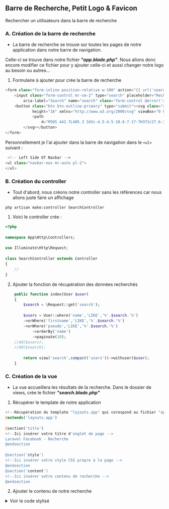 ## Barre de Recherche, Petit Logo & Favicon

Rechercher un utilisateurs dans la barre de recherche

### A. Création de la barre de recherche 

- La barre de recherche se trouve sur toutes les pages de notre application dans notre barre de navigation.

Celle-ci se trouve dans notre fichier _**"app.blade.php"**_. Nous allons donc encore modifier ce fichier pour y ajouter celle-ci et aussi changer notre logo au besoin ou autres...

1. Formulaire à ajouter pour crée la barre de recherche
```php
<form class="form-inline position-relative w-100" action="{{ url('search') }}" method="GET">
    <input class="form-control mr-sm-2" type="search" placeholder="Rechercher"
        aria-label="Search" name="search" class="form-control @error('search') is-invalid @enderror">
    <button class="btn btn-outline-primary" type="submit"><svg class="svg-search" width="16"
            height="16" xmlns="http://www.w3.org/2000/svg" viewBox="0 0 512 512">
            <path
                d="M505 442.7L405.3 343c-4.5-4.5-10.6-7-17-7H372c27.6-35.3 44-79.7 44-128C416 93.1 322.9 0 208 0S0 93.1 0 208s93.1 208 208 208c48.3 0 92.7-16.4 128-44v16.3c0 6.4 2.5 12.5 7 17l99.7 99.7c9.4 9.4 24.6 9.4 33.9 0l28.3-28.3c9.4-9.4 9.4-24.6.1-34zM208 336c-70.7 0-128-57.2-128-128 0-70.7 57.2-128 128-128 70.7 0 128 57.2 128 128 0 70.7-57.2 128-128 128z" />
        </svg></button>
</form>
```

Personnellement je l'ai ajouter dans la barre de navigation dans le `<ul>` suivant :
```php
 <!-- Left Side Of Navbar -->
<ul class="navbar-nav mr-auto pl-2">
</ul>
```
### B. Création du controller
-   Tout d'abord, nous créons notre controller sans les références car nous allons juste faire un affichage

```
php artisan make:controller SearchController
```

1. Voici le controller crée :
```php
<?php

namespace App\Http\Controllers;

use Illuminate\Http\Request;

class SearchController extends Controller
{
    //
}
```

2. Ajouter la fonction de récupération des données recherchés
```php
    public function index(User $user)
    {
        $search = \Request::get('search');  

        $users = User::where('name','LIKE','%'.$search.'%')
        ->orWhere('firstname','LIKE','%'.$search.'%')
        ->orWhere('pseudo','LIKE','%'.$search.'%')
            ->orderBy('name')
            ->paginate(10);
    //dd($users);
    //dd($search);

        return view('search',compact('users'))->withuser($user);
    }
```

### C. Création de la vue
- La vue accueillera les résultats de la recherche.
Dans le dossier de views, crée le fichier _**"search.blade.php"**_

1. Récupérer le template de notre application
```php
<!--Récupération du template "lajouts.app" qui corespond au fichier "app.blade.php" -->
@extends('layouts.app')

@section('title')
<!--Ici insérer votre titre d'onglet de page -->
Laravel Facebook - Recherche
@endsection

@section('style')
<!--Ici insérer votre style CSS propre à la page -->
@endsection
@section('content')
<!--Ici insérer votre contenu de recherche -->
@endsection
```

2. Ajouter le contenu de notre recherche
<details>
<summary>Voir le code stylisé</summary>

```php
<div class="container">
    <div class="row justify-content-center">
        <div class="col-md-12">
            @if(session()->has('ok'))
            <div class="alert alert-success alert-dismissible">{!! session('ok') !!}</div>
            @endif

            <div class="d-flex">
                <div class="" style="width:20%;">
                    <a href="{{ route('profil', Auth::user()->id) }}" class="text-decoration-none text-dark m-auto">
                        <p class="">
                            <img style="border-radius:50%; border:1px solid #DADDE1;" src="{{Auth::user()->avatar}}"
                                alt="" width="20"> {{Auth::user()->firstname}} {{Auth::user()->name}}
                        </p>
                    </a>
                    <div class="m-2">
                        <hr style="opacity:0;">
                    </div>
                    <p><img src="/img/result.png" alt="" width="20"> Résultat</p>
                </div>
                <div class="mx-2" style="width:60%;">
                    <div class="card">
                        <div class="card-header">Personnes</div>
                        <div class="card-body p-2 my-2">
                            @if ($errors->any())
                            <div class="alert alert-danger">
                                <ul>
                                    @foreach ($errors->all() as $error)
                                    <li>{{ $error }}</li>
                                    @endforeach
                                </ul>
                            </div>
                            @endif
                            @if(!$users->isEmpty())
                            @foreach($users as $user)

                            <div class="d-flex my-2">
                                <a href="{{ route('profil', $user->id) }}" class="text-decoration-none text-dark">
                                    <div class="mr-2"><img style="border-radius:50%; border:1px solid #DADDE1;"
                                            src="{{$user->getAvatar()}}" alt="" width="40">
                                    </div>
                                </a>
                                <a href="{{ route('profil', $user->id) }}" class="text-decoration-none text-dark">
                                    <p class="my-auto">{{$user->firstname}} {{$user->name}}</p>
                                    <p class="my-auto">{{$user->pseudo}}</p>
                                </a>
                                <div class="p-2 ml-auto">
                                    @switch(Auth::user())
                                    @case ($user->isFriend(Auth::user()) == 0 &&
                                    Auth::user()->demandeAmis($user) == 1 &&
                                    Auth::user()->demandeRecu($user) == 1)
                                    <a class="text-decoration-none text-dark"
                                        href="{{ route('profil.amisAdd', $user->id)}}" role="button"
                                        aria-pressed="true">
                                        <div class="border border-dark">
                                            <div class="bg-light d-flex m-auto">
                                                <div class="ml-2">
                                                    <img src="/img/user-add.png" alt="" width="12" height="12">
                                                </div>
                                                <p class="my-auto mx-2">Ajouter</p>
                                            </div>
                                        </div>
                                    </a>
                                    @break
                                    @case (Auth::user()->demandeAmis($user) == 1)
                                    <div class="border border-dark" style="width:160px;">
                                        <div class="bg-light d-flex m-auto">
                                            <div class="ml-2">
                                                <img src="/img/user-invit.png" alt="" width="12" height="12">
                                            </div>
                                            <p class="my-auto mx-2 text-secondary">Invitation envoyée
                                            </p>
                                        </div>
                                    </div>
                                    @break
                                    @case (Auth::user()->demandeRecu($user) == 1)
                                    <div class="border border-dark">
                                        <div class="bg-light d-flex m-auto">
                                            <div class="ml-2">
                                                <img src="/img/user-recu.png" alt="" width="12" height="12">
                                            </div>
                                            <p class="my-auto mx-2 text-secondary">Invitation reçue</p>
                                        </div>
                                    </div>
                                    @break
                                    @case (Auth::user()->isFriend($user) == 1)
                                    <a class="text-decoration-none text-dark"
                                        href="{{ route('profil.amisDelete', $user->id)}}" role="button"
                                        aria-pressed="true">
                                        <div class="border border-dark">
                                            <div class="bg-light d-flex m-auto">
                                                <div class="ml-2">
                                                    <img src="/img/user-supp.png" alt="" width="12" height="12">
                                                </div>
                                                <p class="my-auto mx-2">Retirer des amis</p>
                                            </div>
                                        </div>
                                    </a>
                                    @break
                                    @default
                                    <a class="text-decoration-none text-dark"
                                        href="{{ route('profil.amisAdd', $user->id)}}" role="button"
                                        aria-pressed="true">
                                        <div class="border border-dark">
                                            <div class="bg-light d-flex m-auto">
                                                <div class="ml-2">
                                                    <img src="/img/user-add.png" alt="" width="12" height="12">
                                                </div>
                                                <p class="my-auto mx-2">Ajouter</p>
                                            </div>
                                        </div>
                                    </a>
                                    @break
                                    @endswitch
                                </div>
                            </div>
                            <div class="mx-2">
                                <hr class="m-1 p-0">
                            </div>

                            @endforeach
                            @else
                            <div class="d-flex my-2">
                                Aucun résultat corespondant
                            </div>
                            @endif
                        </div>
                    </div>

                </div>

            </div>
        </div>
    </div>
```
<details>

Données essentiels non stylisé
```php
<!--Si user = pas vide -->
   @if(!$users->isEmpty())
   <!--Boucle d'affichage des Users trouvés -->
    @foreach($users as $user)

   <img style="border-radius:50%; border:1px solid #DADDE1;" src="{{$user->getAvatar()}}" alt="" width="40">
    <p class="my-auto">{{$user->firstname}} {{$user->name}}</p>
    <p class="my-auto">{{$user->pseudo}}</p>
    <a href="{{ route('profil', $user->id) }}" class="text-decoration-none text-dark">Voir le profil</a>
    <!--Fin de la boucle -->   
    @endforeach
     <!--Sinon user = vide -->
    @else
    <div>
        Aucun résultat corespondant
    </div>
     <!--Fin de la condition -->
    @endif
```

### D. Création de la route

Ajouter la ligne suivante dans "web.php"
```php
Route::get('/search', 'SearchController@index')->name('search');
 ```

### E. Rendu visuel
Vous pouvez rechercher des utilisateurs via leurs noms, prénoms et pseudo
  ![Barre de recherche style](screens/FBL-search.png)
  ![Barre de recherche vide](screens/FBL-barre-navigation-search-vide.png)
  ![Barre de recherche via Pseudo](screens/FBL-barre-navigation-search1.png)
  ![Barre de recherche via Prénom](screens/FBL-barre-navigation-search.png)

## Petit Logo

Changement du grand logo par le petit logo après connexion
```php
  <a class="navbar-brand p-0 m-0" href="{{ url('home') }}">
        <img class="m-0" src="/img/logo-laravel-facebook.svg" alt="Logo Laravel Facebook" width="43"
            height="43">
    </a>
```

## Favicon

Ajouter la ligne suivante pour mettre une image dans l'onglet de votre navigateur, bien sûre le lien "href" de l'image doit correspondre à l'endroit ou vous avez stocker votre image.

```html
<link rel="shortcut icon" type="image/png" href="/img/logo-laravel-facebook.svg" />
```
